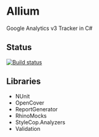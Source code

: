 # Allium
Google Analytics v3 Tracker in C#

## Status
[![Build status](https://ci.appveyor.com/api/projects/status/cdf6u2da6lrtqmwe?svg=true)](https://ci.appveyor.com/project/Kolky/allium)

## Libraries
- NUnit
- OpenCover
- ReportGenerator
- RhinoMocks
- StyleCop.Analyzers
- Validation